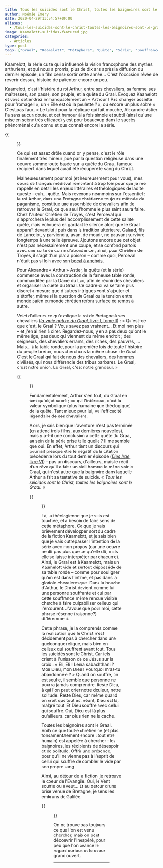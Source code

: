 ```yaml
---
title: Tous les suicidés sont le Christ, toutes les baignoires sont le Graal
author: Noémie Emery
date: 2020-04-29T13:54:57+00:00
aliases:
  - /tous-les-suicides-sont-le-christ-toutes-les-baignoires-sont-le-graal/
image: Kaamelott-suicides-featured.jpg
categories:
  - Articles
type: post
tags: ["Graal", "Kaamelott", "Métaphore", "Quête", "Série", "Souffrance", "Suicide"]
---
```

<p class="has-drop-cap">
  Kaamelott, la série culte qui a influencé la vision francophone des mythes arthuriens, et qui nous a promis, plus de dix ans après la diffusion du dernier épisode, un film censé sortir cette année… C'est l'occasion rêvée de revenir dessus, histoire de patienter encore un peu.
</p>

Kaamelott, c'est l'histoire du roi Arthur, entre ses chevaliers, sa femme, ses maîtresses, son passé, son peuple, et la quête du Graal. Evoquez Kaamelott et vous obtiendrez immanquablement un « Arthour ! Pas changer assiette pour fromage ! », un « Elle est où la poulette ? », ou encore un plus sobre « C'est pas faux. » Le talent pour la réplique qui fait mouche, Alexandre Astier l'a sans aucun doute, et cet humour à la fois simple et subtil (ainsi qu'une mise en scène très efficace) y est pour beaucoup dans le succès phénoménal qu'a connu et que connaît encore la série.

{{<figure src="https://lh3.googleusercontent.com/DPxVo9CgSB9uM6PJoRJPmDRwqVQti939vuYroiaVd2Xt3sGAy3dg9MBZRQGEaT9Bi6I8_RqCzLLYrRJpZIk69x0uT1a3uvctdG-wdauFin5_QMkr8zaedKyAsLOHVX6snsWPkXCf" class="text-center">}}

Ce qui est assez drôle quand on y pense, c'est le rôle finalement très mineur joué par la question religieuse dans une oeuvre somme toute basée sur la quête du Graal, fameux récipient dans lequel aurait été récupéré le sang du Christ.



Malheureusement pour moi (et heureusement pour vous), mes cours de français médiéval remontent à trop loin pour que je me rappelle en détail les enjeux littéraires et théologiques de ladite queste – euh… quête. Mais revenons néanmoins sur l'essentiel : le roi Arthur, dans une Bretagne chrétienne toujours mâtinée de paganisme, constitue une assemblée de chevaliers afin de retrouver le Graal, ce que seul l'homme le plus saint saura faire. Chez l'auteur Chrétien de Troyes, c'est Perceval qui s'approchera le plus de l'accomplissement de cette sainte quête, mais échouera en gardant le silence alors que le Graal apparaît devant lui ; puis dans la tradition ultérieure, Galaad, fils de Lancelot, y parviendra, avant de mourir, ne pouvant survivre longtemps à une telle épreuve. Ajoutons encore que cet objet n'est pas nécessairement une coupe, et se confond parfois avec une sorte de corne d'abondance ; ainsi, pour Chrétien de Troyes, il s'agit d'un plat à poisson – comme quoi, Perceval n'était pas si loin avec son [bocal à anchois](https://www.youtube.com/watch?v=B9wdMnOzy24).

Pour Alexandre « Arthur » Astier, la quête (et la série) commence avec la construction de la fameuse table ronde, commanditée par la Dame du Lac, afin de réunir des chevaliers et organiser la quête du Graal. Ce cadre-ci va se faire plus discret à mesure que d'autres intrigues vont s'ajouter et s'étoffer, même si la question du Graal ou la tension entre monde païen et monde chrétien refont surface de temps à autre.

Voici d'ailleurs ce qu'explique le roi de Bretagne à ses chevaliers ([_la vraie nature du Graal_, livre I, tome II](https://www.youtube.com/watch?v=pEHqBuzLDv4)) : « Qu'est-ce que c'est, le Graal ? Vous savez pas vraiment… Et moi non plus – et j'en ai rien à cirer. Regardez-nous, y en a pas deux qu'ont le même âge, pas deux qui viennent du même endroit ; des seigneurs, des chevaliers errants, des riches, des pauvres, … Mais… à la table ronde, pour la première fois de toute l'histoire du peuple breton, nous cherchons la même chose : le Graal. C'est le Graal qui fait de nous des chevaliers, des hommes civilisés, qui nous différencie des tribus barbares. Le Graal, c'est notre union. Le Graal, c'est notre grandeur. »

{{<figure src="https://media.giphy.com/media/gIBQYznku8SqnP5pNl/giphy.gif" class="text-center">}}



Fondamentalement, Arthur s'en fout, du Graal en tant qu'objet sacré ; ce qui l'intéresse, c'est la valeur symbolique (plus humaine que théologique) de la quête. Tant mieux pour lui, vu l'efficacité légendaire de ses chevaliers.&nbsp;  


Alors, je sais bien que l'aventure n'est pas terminée (on attend trois films, aux dernières nouvelles), mais y a-t-il une conclusion à cette quête du Graal, au sein de la série prise telle quelle ? Il me semble que oui. En effet, Arthur tient un discours qui pourrait presque être le négatif de la citation précédente lors du tout dernier épisode ([_Dies Irae_, livre VI](https://www.youtube.com/watch?v=OJJSmvmx2wM&t=1872s)) – pas un discours, d'ailleurs, mais le récit d'un rêve qu'il a fait : un vieil homme le mène voir le Graal, qui n'est autre que la baignoire dans laquelle Arthur a fait sa tentative de suicide. _« Tous les suicidés sont le Christ, toutes les baignoires sont le Graal. »_

{{<figure src="https://lh3.googleusercontent.com/SWKXz8zSAmMqHilpTZJAaNq13-V_ojdQrLU-JZctyh5M2LRBr_iBE2c5zQyjrYxRPmH-PH-c2MVNCwoV5CeVAYUHZz83DbtSdWpwpFbRCJdkQEmsNqnRCefQWo5MJv8UCN7ivIr0" class="text-center">}}

Là, la théologienne que je suis est touchée, et a besoin de faire sens de cette métaphore. Ce que je vais brièvement développer sort du cadre de la fiction Kaamelott, et je sais bien que je vais outrepasser l'intention de la série avec mon propos (car une oeuvre ne dit pas plus que ce qu'elle dit, mais elle se laisse interpréter par chacun·e). Ainsi, le Graal est à Kaamelott, mais un Kaamelott vide et surtout dépossédé de sa table ronde – comme pour souligner qu'on est dans l'intime, et pas dans la gloriole chevaleresque. Dans la bouche d'Arthur, le Christ devient comme lui une personne souffrante et qui par cette souffrance même rendue visible cherche à faire culpabiliser celleux qui l'entourent. J'avoue que pour moi, cette phrase résonne (raisonne?) différemment.

Cette phrase, je la comprends comme la réalisation que le Christ n'est décidément pas à chercher dans une quelconque relique, mais bien en celleux qui souffrent avant tout. Tous les suicidés sont le Christ. Car iels crient à l'unisson de ce Jésus sur la croix : « Eli, Eli ! Lema sabachthani ? Mon Dieu, mon Dieu ! Pourquoi m'as-tu abandonné·e ? » Quand on souffre, on est seul·e, il semble que personne ne pourra jamais comprendre. Reste Dieu, à qui l'on peut crier notre douleur, notre solitude. Reste Dieu, car même quand on croit que tout est néant, Dieu est là, malgré tout. Et Dieu souffre avec cellui qui souffre. Oui, Dieu est là plus qu'ailleurs, car plus rien ne le cache.

Toutes les baignoires sont le Graal. Voilà ce que tout·e chrétien·ne (et plus fondamentalement encore : tout être humain) est appelé·e à chercher : les baignoires, les récipients de désespoir et de solitude. Offrir une présence, pour qu'il ne vienne pas à l'esprit de cellui qui souffre de combler le vide par son propre sang.  


Ainsi, au détour de la fiction, je retrouve le coeur de l'Evangile. Oui, le Vent souffle où il veut… Et au détour d'une brise venue de Bretagne, je sens les embruns de Galilée.

{{<figure src="https://lh4.googleusercontent.com/x0lh1mW5zy-DjdBwNUTJOVaXufkazGO37VWkmbEalt3SpGd_COeFcWj8REUHDTNiOzLSN-Ub1ORcFJ2GeJdP_4VTgzT0a10KGfTpJaKPEevMufQYG8f_7mEWk-7h0xHtZT2GYRWV" class="text-center">}}

On ne trouve pas toujours ce que l'on est venu chercher, mais on peut découvrir l'inespéré, pour peu que l'on avance le regard curieux et le coeur grand ouvert.

-----